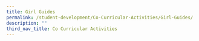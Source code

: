 ```yaml
---
title: Girl Guides
permalink: /student-development/Co-Curricular-Activities/Girl-Guides/
description: ""
third_nav_title: Co Curricular Activities
---
```

